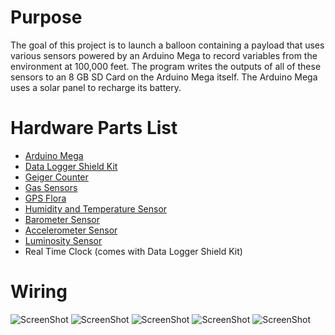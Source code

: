 # Purpose
  The goal of this project is to launch a balloon containing a payload that uses various sensors powered by an Arduino Mega to record variables from the environment at 100,000 feet. The program writes the outputs of all of these sensors to an 8 GB SD Card on the Arduino Mega itself. The Arduino Mega uses a solar panel to recharge its battery. 

# Hardware Parts List
- [Arduino Mega](http://www.adafruit.com/products/191)
- [Data Logger Shield Kit](http://www.adafruit.com/products/1141)
- [Geiger Counter](https://www.sparkfun.com/products/11345)
- [Gas Sensors](https://www.sparkfun.com/products/10916)
- [GPS Flora](http://www.adafruit.com/products/1059)
- [Humidity and Temperature Sensor](http://www.adafruit.com/products/386)
- [Barometer Sensor](https://www.sparkfun.com/products/9721)
- [Accelerometer Sensor](http://www.adafruit.com/products/1120)
- [Luminosity Sensor](http://www.adafruit.com/products/439)
- Real Time Clock (comes with Data Logger Shield Kit)

# Wiring

![ScreenShot](https://raw.github.com/sameetandpotatoes/ArduinoWeatherBalloon/master/Pictures/IMG_0010.JPG)
![ScreenShot](https://raw.github.com/sameetandpotatoes/ArduinoWeatherBalloon/master/Pictures/IMG_0024.JPG)
![ScreenShot](https://raw.github.com/sameetandpotatoes/ArduinoWeatherBalloon/master/Pictures/IMG_0026.JPG)
![ScreenShot](https://raw.github.com/sameetandpotatoes/ArduinoWeatherBalloon/master/Pictures/IMG_0029.JPG)
![ScreenShot](https://raw.github.com/sameetandpotatoes/ArduinoWeatherBalloon/master/Pictures/IMG_0039.JPG)
